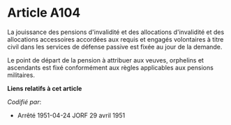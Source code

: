 # Article A104

La jouissance des pensions d'invalidité et des allocations d'invalidité et des allocations accessoires accordées aux requis
et engagés volontaires à titre civil dans les services de défense passive est fixée au jour de la demande.

Le point de départ de la pension à attribuer aux veuves, orphelins et ascendants est fixé conformément aux règles applicables
aux pensions militaires.

**Liens relatifs à cet article**

_Codifié par_:

  - Arrêté 1951-04-24 JORF 29 avril 1951
